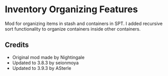 # Inventory Organizing Features

Mod for organizing items in stash and containers in SPT.
I added recursive sort functionality to organize containers inside other containers.

## Credits

- Original mod made by Nightingale
- Updated to 3.8.3 by seionmoya
- Updated to 3.9.3 by ASterle
